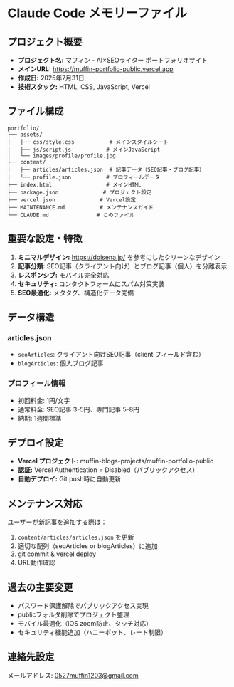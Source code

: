 # Claude Code メモリーファイル

## プロジェクト概要
- **プロジェクト名:** マフィン - AI×SEOライター ポートフォリオサイト
- **メインURL:** https://muffin-portfolio-public.vercel.app
- **作成日:** 2025年7月31日
- **技術スタック:** HTML, CSS, JavaScript, Vercel

## ファイル構成
```
portfolio/
├── assets/
│   ├── css/style.css           # メインスタイルシート
│   ├── js/script.js           # メインJavaScript
│   └── images/profile/profile.jpg
├── content/
│   ├── articles/articles.json  # 記事データ（SEO記事・ブログ記事）
│   └── profile.json           # プロフィールデータ
├── index.html                 # メインHTML
├── package.json              # プロジェクト設定
├── vercel.json              # Vercel設定
├── MAINTENANCE.md           # メンテナンスガイド
└── CLAUDE.md               # このファイル
```

## 重要な設定・特徴
1. **ミニマルデザイン:** https://doisena.jp/ を参考にしたクリーンなデザイン
2. **記事分類:** SEO記事（クライアント向け）とブログ記事（個人）を分離表示
3. **レスポンシブ:** モバイル完全対応
4. **セキュリティ:** コンタクトフォームにスパム対策実装
5. **SEO最適化:** メタタグ、構造化データ完備

## データ構造
### articles.json
- `seoArticles`: クライアント向けSEO記事（client フィールド含む）
- `blogArticles`: 個人ブログ記事

### プロフィール情報
- 初回料金: 1円/文字
- 通常料金: SEO記事 3-5円、専門記事 5-8円
- 納期: 1週間標準

## デプロイ設定
- **Vercel プロジェクト:** muffin-blogs-projects/muffin-portfolio-public
- **認証:** Vercel Authentication = Disabled（パブリックアクセス）
- **自動デプロイ:** Git push時に自動更新

## メンテナンス対応
ユーザーが新記事を追加する際は：
1. `content/articles/articles.json` を更新
2. 適切な配列（seoArticles or blogArticles）に追加
3. git commit & vercel deploy
4. URL動作確認

## 過去の主要変更
- パスワード保護解除でパブリックアクセス実現
- publicフォルダ削除でプロジェクト整理
- モバイル最適化（iOS zoom防止、タッチ対応）
- セキュリティ機能追加（ハニーポット、レート制限）

## 連絡先設定
メールアドレス: 0527muffin1203@gmail.com
